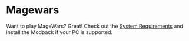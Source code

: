 # Magewars
Want to play MageWars? Great! Check out the [System Requirements](https://github.com/KaratekHD/magewars/wiki/System-Requirements)
and install the Modpack if your PC is supported.
